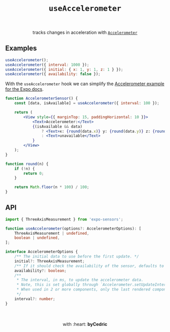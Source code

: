 <div align="center">
    <h1>
        <br />
        <code>useAccelerometer</code>
        <br />
        <br />
    </h1>
    tracks changes in acceleration with <a href="https://docs.expo.io/versions/latest/sdk/accelerometer/"><code>Accelerometer</code></a>
    <br />
</div>

## Examples

```jsx
useAccelerometer();
useAccelerometer({ interval: 1000 });
useAccelerometer({ initial: { x: 1, y: 1, z: 1 } });
useAccelerometer({ availability: false });
```

With the `useAccelerometer` hook we can simplify the [Accelerometer example for the Expo docs](https://docs.expo.io/versions/latest/sdk/accelerometer/#example-basic-subscription).

```jsx
function AccelerometerSensor() {
    const [data, isAvailable] = useAccelerometer({ interval: 100 });

    return (
        <View style={{ marginTop: 15, paddingHorizontal: 10 }}>
            <Text>Accelerometer:</Text>
            {(isAvailable && data)
                ? <Text>x: {round(data.x)} y: {round(data.y)} z: {round(data.z)}</Text>
                : <Text>unavailable</Text>
            }
        </View>
    );
}

function round(n) {
    if (!n) {
        return 0;
    }

    return Math.floor(n * 100) / 100;
}
```

## API

```ts
import { ThreeAxisMeasurement } from 'expo-sensors';

function useAccelerometer(options?: AccelerometerOptions): [
    ThreeAxisMeasurement | undefined,
    boolean | undefined,
];

interface AccelerometerOptions {
	/** The initial data to use before the first update. */
	initial?: ThreeAxisMeasurement;
	/** If it should check the availability of the sensor, defaults to `true`. */
	availability?: boolean;
	/**
	 * The interval, in ms, to update the accelerometer data.
	 * Note, this is set globally through `Accelerometer.setUpdateInterval`.
	 * When used in 2 or more components, only the last rendered component's interval will be used for all.
	 */
	interval?: number;
}
```

<div align="center">
    <br />
    <br />
    with :heart: <strong>byCedric</strong>
    <br />
    <br />
</div>
